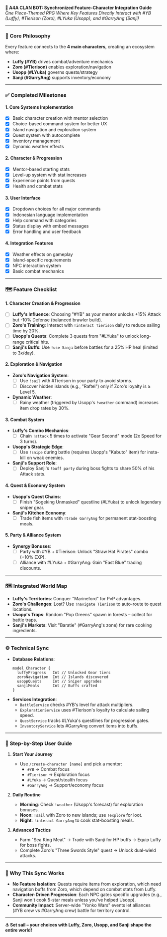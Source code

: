 **🎌 A4A CLAN BOT: Synchronized Feature-Character Integration Guide**  
*One Piece-Themed RPG Where Key Features Directly Interact with #YB (Luffy), #Tierison (Zoro), #LYuka (Usopp), and #GarryAng (Sanji)*  

---

### 🌟 **Core Philosophy**  
Every feature connects to the **4 main characters**, creating an ecosystem where:  
- **Luffy (#YB)** drives combat/adventure mechanics  
- **Zoro (#Tierison)** enables exploration/navigation  
- **Usopp (#LYuka)** governs quests/strategy  
- **Sanji (#GarryAng)** supports inventory/economy  

---

### ✅ **Completed Milestones**

#### 1. **Core Systems Implementation**
- [x] Basic character creation with mentor selection
- [x] Choice-based command system for better UX
- [x] Island navigation and exploration system
- [x] Quest system with autocomplete
- [x] Inventory management
- [x] Dynamic weather effects

#### 2. **Character & Progression**
- [x] Mentor-based starting stats
- [x] Level-up system with stat increases
- [x] Experience points from quests
- [x] Health and combat stats

#### 3. **User Interface**
- [x] Dropdown choices for all major commands
- [x] Indonesian language implementation
- [x] Help command with categories
- [x] Status display with embed messages
- [x] Error handling and user feedback

#### 4. **Integration Features**
- [x] Weather effects on gameplay
- [x] Island-specific requirements
- [x] NPC interaction system
- [x] Basic combat mechanics

---

### 🗺️ **Feature Checklist**  

#### 1. **Character Creation & Progression**  
- [ ] **Luffy's Influence**: Choosing "#YB" as your mentor unlocks +15% Attack but -10% Defense (balanced brawler build).  
- [ ] **Zoro's Training**: Interact with `!interact Tierison` daily to reduce sailing time by 20%.  
- [ ] **Usopp's Quests**: Complete 3 quests from "#LYuka" to unlock long-range critical hits.  
- [ ] **Sanji's Buffs**: Use `!use Sanji` before battles for a 25% HP heal (limited to 3x/day).  

#### 2. **Exploration & Navigation**  
- **Zoro's Navigation System**:  
  - [ ] Use `!sail` with #Tierison in your party to avoid storms.  
  - [ ] Discover hidden islands (e.g., "Raftel") only if Zoro's loyalty is ≥ Level 5.  
- **Dynamic Weather**:  
  - [ ] Rainy weather (triggered by Usopp's `!weather` command) increases item drop rates by 30%.  

#### 3. **Combat System**  
- **Luffy's Combo Mechanics**:  
  - [ ] Chain `!attack` 5 times to activate "Gear Second" mode (2x Speed for 3 turns).  
- **Usopp's Strategic Edge**:  
  - [ ] Use `!snipe` during battle (requires Usopp's "Kabuto" item) for insta-kill on weak enemies.  
- **Sanji's Support Role**:  
  - [ ] Deploy Sanji's `!buff party` during boss fights to share 50% of his Attack stats.  

#### 4. **Quest & Economy System**  
- **Usopp's Quest Chains**:  
  - [ ] Finish "Sogeking Unmasked" questline (#LYuka) to unlock legendary sniper gear.  
- **Sanji's Kitchen Economy**:  
  - [ ] Trade fish items with `!trade GarryAng` for permanent stat-boosting meals.  

#### 5. **Party & Alliance System**  
- **Synergy Bonuses**:  
  - [ ] Party with #YB + #Tierison: Unlock "Straw Hat Pirates" combo (+10% EXP).  
  - [ ] Alliance with #LYuka + #GarryAng: Gain "East Blue" trading discounts.  

---

### 🗺️ **Integrated World Map**  
- **Luffy's Territories**: Conquer "Marineford" for PvP advantages.  
- **Zoro's Challenges**: Lost? Use `!navigate Tierison` to auto-route to quest locations.  
- **Usopp's Traps**: Random "Pop Greens" spawn in forests – collect for battle traps.  
- **Sanji's Markets**: Visit "Baratie" (#GarryAng's zone) for rare cooking ingredients.  

---

### ⚙️ **Technical Sync**  
- **Database Relations**:  
  ```prisma
  model Character {
    luffyProgress   Int // Unlocked Gear tiers
    zoroNavigation  Int // Islands discovered
    usoppQuests     Int // Sniper upgrades
    sanjiMeals      Int // Buffs crafted
  }
  ```  
- **Services Integration**:  
  - `BattleService` checks #YB's level for attack multipliers.  
  - `ExplorationService` uses #Tierison's loyalty to calculate sailing speed.  
  - `QuestService` tracks #LYuka's questlines for progression gates.  
  - `InventoryService` lets #GarryAng convert items into buffs.  

---

### 📜 **Step-by-Step User Guide**  

1. **Start Your Journey**  
   - Use `/create-character [name]` and pick a mentor:  
     - `#YB` → Combat focus  
     - `#Tierison` → Exploration focus  
     - `#LYuka` → Quest/stealth focus  
     - `#GarryAng` → Support/economy focus  

2. **Daily Routine**  
   - **Morning**: Check `!weather` (Usopp's forecast) for exploration bonuses.  
   - **Noon**: `!sail` with Zoro to new islands; use `!explore` for loot.  
   - **Night**: `!interact GarryAng` to cook stat-boosting meals.  

3. **Advanced Tactics**  
   - Farm "Sea King Meat" → Trade with Sanji for HP buffs → Equip Luffy for boss fights.  
   - Complete Zoro's "Three Swords Style" quest → Unlock dual-wield attacks.  

---

### 🎯 Why This Sync Works  
- **No Feature Isolation**: Quests require items from exploration, which need navigation buffs from Zoro, which depend on combat stats from Luffy.  
- **Character-Driven Progression**: Each NPC gates specific upgrades (e.g., Sanji won't cook 5-star meals unless you've helped Usopp).  
- **Community Impact**: Server-wide "Yonko Wars" events let alliances (#YB crew vs #GarryAng crew) battle for territory control.  

---

**⚓ Set sail – your choices with Luffy, Zoro, Usopp, and Sanji shape the entire world!**